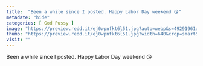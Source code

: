 ```yaml
---
title:  "Been a while since I posted. Happy Labor Day weekend 😘"
metadate: "hide"
categories: [ God Pussy ]
image: "https://preview.redd.it/ej0wpnfkt6l51.jpg?auto=webp&s=49291961d86b5a908541ea01f52878c373effaf8"
thumb: "https://preview.redd.it/ej0wpnfkt6l51.jpg?width=640&crop=smart&auto=webp&s=215e7a990b6e03cfed2052c3a0a156b5c0f3828e"
visit: ""
---
```

Been a while since I posted. Happy Labor Day weekend 😘
